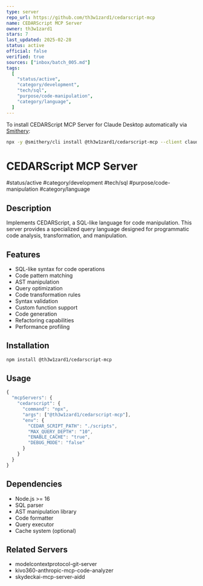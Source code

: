 ```yaml
---
type: server
repo_url: https://github.com/th3w1zard1/cedarscript-mcp
name: CEDARScript MCP Server
owner: th3w1zard1
stars: 7
last_updated: 2025-02-28
status: active
official: false
verified: true
sources: ["inbox/batch_005.md"]
tags:
  [
    "status/active",
    "category/development",
    "tech/sql",
    "purpose/code-manipulation",
    "category/language",
  ]
---
```


To install CEDARScript MCP Server for Claude Desktop automatically via [Smithery](https://smithery.ai/server/@th3w1zard1/cedarscript-mcp):

```bash
npx -y @smithery/cli install @th3w1zard1/cedarscript-mcp --client claude
```

# CEDARScript MCP Server

#status/active #category/development #tech/sql #purpose/code-manipulation #category/language

## Description

Implements CEDARScript, a SQL-like language for code manipulation. This server provides a specialized query language designed for programmatic code analysis, transformation, and manipulation.

## Features

- SQL-like syntax for code operations
- Code pattern matching
- AST manipulation
- Query optimization
- Code transformation rules
- Syntax validation
- Custom function support
- Code generation
- Refactoring capabilities
- Performance profiling

## Installation

```bash
npm install @th3w1zard1/cedarscript-mcp
```

## Usage

```javascript
{
  "mcpServers": {
    "cedarscript": {
      "command": "npx",
      "args": ["@th3w1zard1/cedarscript-mcp"],
      "env": {
        "CEDAR_SCRIPT_PATH": "./scripts",
        "MAX_QUERY_DEPTH": "10",
        "ENABLE_CACHE": "true",
        "DEBUG_MODE": "false"
      }
    }
  }
}
```

## Dependencies

- Node.js >= 16
- SQL parser
- AST manipulation library
- Code formatter
- Query executor
- Cache system (optional)

## Related Servers

- modelcontextprotocol-git-server
- kivo360-anthropic-mcp-code-analyzer
- skydeckai-mcp-server-aidd
